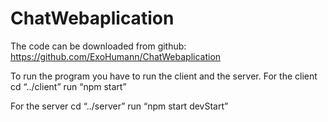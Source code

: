 # ChatWebaplication

The code can be downloaded from github:
https://github.com/ExoHumann/ChatWebaplication

To run the program you have to run the client and the server. 
For the client
cd “../client” 
run “npm start”

For the server
cd “../server”
run “npm start devStart”
